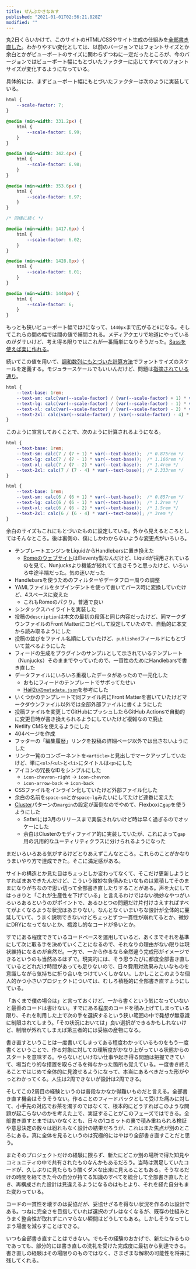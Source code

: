 ```yaml
---
title: ぜんぶかきなおす
published: "2021-01-01T02:56:21.828Z"
modified: ""
---
```


丸2日くらいかけて、このサイトのHTML/CSSやサイト生成の仕組みを[全部書き直した](https://github.com/yuheiy/yuheiy.com-v5/commit/99b31c35ba936257fa5b14b61bb4a6356b427e6a)。わかりやすい変化としては、以前のバージョンではフォントサイズとか余白とかがビューポートのサイズに関わらずつねに一定だったところが、今のバージョンではビューポート幅にもとづいたファクターに応じてすべてのフォントサイズが変化するようになっている。

具体的には、まずビューポート幅にもとづいたファクターは次のように実装している。

```css
html {
	--scale-factor: 7;
}

@media (min-width: 331.2px) {
	html {
		--scale-factor: 6.99;
	}
}

@media (min-width: 342.4px) {
	html {
		--scale-factor: 6.98;
	}
}

@media (min-width: 353.6px) {
	html {
		--scale-factor: 6.97;
	}
}

/* 同様に続く */

@media (min-width: 1417.6px) {
	html {
		--scale-factor: 6.02;
	}
}

@media (min-width: 1428.8px) {
	html {
		--scale-factor: 6.01;
	}
}

@media (min-width: 1440px) {
	html {
		--scale-factor: 6;
	}
}
```

もっとも狭いビューポート幅では`7`になって、`1440px`まで広がると`6`になる。そしてこれらの間の幅では間の値で補間される。メディアクエリで地道にやっているのがダサいけど、考え得る限りではこれが一番簡単になりそうだった。[Sassを使えば楽に作れる](https://github.com/yuheiy/yuheiy.com-v5/blob/e836b14653874ebf1b1c866633cda0a19971122d/src/_styles/main.scss#L68-L87)。

続いてこの値を用いて、[調和数列にもとづいた計算方法](https://standard.shiftbrain.com/blog/harmonious-proportions-in-type-sizes)でフォントサイズのスケールを定義する。モジュラースケールでもいいんだけど、問題は[指摘されている通り](https://standard.shiftbrain.com/blog/music-math-typography)。

```css
html {
	--text-base: 1rem;
	--text-sm: calc(var(--scale-factor) / (var(--scale-factor) + 1) * var(--text-base));
	--text-lg: calc(var(--scale-factor) / (var(--scale-factor) - 1) * var(--text-base));
	--text-xl: calc(var(--scale-factor) / (var(--scale-factor) - 2) * var(--text-base));
	--text-2xl: calc(var(--scale-factor) / (var(--scale-factor) - 4) * var(--text-base));
}
```

このように宣言しておくことで、次のように計算されるようになる。

```css
html {
	--text-base: 1rem;
	--text-sm: calc(7 / (7 + 1) * var(--text-base));  /* 0.875rem */
	--text-lg: calc(7 / (7 - 1) * var(--text-base));  /* 1.166rem */
	--text-xl: calc(7 / (7 - 2) * var(--text-base));  /* 1.4rem */
	--text-2xl: calc(7 / (7 - 4) * var(--text-base)); /* 2.333rem */
}
```

```css
html {
	--text-base: 1rem;
	--text-sm: calc(6 / (6 + 1) * var(--text-base));  /* 0.857rem */
	--text-lg: calc(6 / (6 - 1) * var(--text-base));  /* 1.2rem */
	--text-xl: calc(6 / (6 - 2) * var(--text-base));  /* 1.5rem */
	--text-2xl: calc(6 / (6 - 4) * var(--text-base)); /* 3rem */
}
```

余白のサイズもこれにもとづいたものに設定している。外から見えるところとしてはそんなところ。後は裏側の、僕にしかわからないような変更点がいろいろ。

- テンプレートエンジンをLiquidからHandlebarsに置き換えた
	- [Romeのウェブサイト](https://rome.tools/)はEleventy製なんだけど、Liquidが採用されているのを見て、Nunjucksより機能が絞れてて良さそうと思ったけど、いろいろ中途半端だった。気の迷いだった
- Handlebarsを使うためのフィルターやデータフロー周りの調整
- YAMLファイルをタブインデントを使って書いてパース時に変換していたけど、4スペースに変えた
	- これもRomeのパクり。普通で良い
- シンタックスハイライトを実装した
- 投稿の`description`は本文の最初の段落と同じ内容だったけど、同マークダウンファイルのFront Matterにコピペして設定していたので、自動的に本文から読み取るようにした
- 投稿の並びをファイル名順にしていたけど、`published`フィールドにもとづいて並べるようにした
- フィードの生成をプラグインのサンプルとして示されているテンプレート（Nunjucks）そのままでやっていたので、一貫性のためにHandlebarsで書き直した
- データファイルにいろいろ重複したデータがあったので一元化した
	- おもにフィードのテンプレートでサボってたせい
	- [Hail2uの`metadata.json`](https://github.com/hail2u/hail2u.net/blob/8e0df3431ec2ff8859a79cb337c208aa8d4b649d/src/metadata.json)を参考にした
- いくつかのテンプレートで同ファイル内にFront Matterを書いていたけどマークダウンファイル以外では全部外部ファイルに書くようにした
- 投稿ファイルを変更してGitHubにプッシュしたらGitHub Actionsで自動的に変更日時が書き換えられるようにしていたけど複雑なので廃止
- Netlify CMSを使えるようにした
- 404ページを作成
- フッターの「編集履歴」リンクを投稿の詳細ページ以外では出さないようにした
- リンク一覧のコンポーネントを`<article>`と見出しでマークアップしていたけど、単に`<ol>`/`<ul>`と`<li>`にタイトルは`<p>`にした
- アイコンの冗長なIDをシンプルにした
	- `icon-chevron-right` → `icon-chevron`
	- `icon-arrow-back` → `icon-back`
- CSSファイルをインライン化していたけど外部ファイル化した
- 余白の名前を`space-sm`とか`space-lg`みたいにしてたけど連番に変えた
- [Cluster](https://every-layout.dev/layouts/cluster/)パターンの`margin`の設定が面倒なのでやめて、Flexboxに`gap`を使うようにした
	- Safariには3月のリリースまで実装されないけど時は早く過ぎるのでオッケーにした
	- 余白はClusterのモディファイア的に実装していたが、これによって`gap`用の汎用的なユーティリティクラスに分けられるようになった

まだいろいろある気がするけどとりあえずこんなところ。これらのことがかなりうまいやり方で達成できた。そこに満足感がある。

サイトの構造とか見た目はちょっとしか変わってなくて、そこだけ更新しようとすればまあできたんだけど、こういう微妙な負債みたいなものは累積してそのままになりがちなので思い切って全部書き直したりすることがある。声を大にしてはっきりと「これが生産性を下げている」と言えるわけではない微妙なやつがいろいろあるというのがポイントで、あるひとつの問題だけ片付けさえすればすべてがよくなるような状況はあまりない。なんとなくいまいちな設計が全体的に蔓延していて、うまく説明できないけどちょっとずつ一貫性が崩れてるとか、微妙にDRYになってないとか、橋渡し的なコードが多いとか。

すでにある程度できているコードベースを運用していると、あくまでそれを基準にして次に取る手を決めていくことになるので、それなりの理由がない限りは現状維持になるのが自然だ。一方で、一から作るなら全然違う完成形がイメージできるというのも当然あるはずで。現実的には、そう思うたびに都度全部書き直しているとどれだけ時間があっても足りないので、日々費用対効果みたいなものを意識しながら気持ちに折り合いをつけていくしかない。しかしことこのような個人的かつ小さいプロジェクトについては、むしろ積極的に全部書き直すようにしている。

「あくまで僕の場合は」と言っておくけど、一から書くという気になっていないと最善のコードは書けない。すでにある程度のコードを積み上げてしまっている限り、それを利用した上で次の手を選択するという狭い範囲の中で発想が無意識に制限されてしまう。「その状況においては」良い選択ができるかもしれないけど、制限が外れてしまえば第三者的には妥協の産物になる。

書き直すということは一度書いてしまってある程度わかっているものをもう一度書くということで、作る対象に対しての理解度がかなり上がっている状態からのスタートを意味する。やらないといけない仕事や起き得る問題は把握できていて、場当たり的な措置を取らざるを得なかった箇所も覚えている。一度書き終えることではじめて全体的に見渡せるようになって、本当にあるべきだった形がやっとわかってくる。人生は2周できないが設計は2周できる。

そしてこの2周目の経験というのは普段なかなか得難いものだと言える。全部書き直す機会はそうそうない。作ることのフィードバックとして受けた痛みに対して、小手先の対応でお茶を濁すのではなくて、根本的にどうすればこのような問題が起こらないのかを考えた上で、実証することがこのフェーズではできる。全部書き直すとまではいかなくとも、日々の1コミットの裏で積み重ねられる検証や意思決定の数々は紛れもなく設計の結果だろうが、これはまた焦点が別のところにある。真に全体を見るというのは究極的にはやはり全部書き直すことだと思う。

またそのプロジェクトだけの経験に限らず、新たにどこか別の場所で得た知見やコミュニティの中で共有されたものなんかもあるだろう。当時は満足していたコードが、久しぶりに見たらもう酷くダメな出来に見えることもある。そうなるだけの時間を経てきた今の自分が持てる知識のすべてを統合して全部書き直したとき、再構成された設計は見違えるようになるのはもとより、それを経た自分もまた変わっている。

コードの一貫性を壊すのは妥協だが、妥協せざるを得ない状況を作るのは設計である。つねに完全さを目指していれば選択のブレはなくなるが、既存の仕組みとうまく整合性が取れずにハマらない瞬間はどうしてもある。しかしそうなってしまう場面を減らすことはできる。

いつも全部書き直すことはできない。でもその経験のおかげで、新たに作るものであっても、部分的には書き直しの洗礼を受けた完成度に最初から到達できる。書き直しの経験はその場限りのものではなく、さまざまな解釈の可能性を将来に残してくれる。

